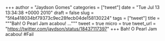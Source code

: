 
+++
author = "Jaydson Gomes"
categories = ["tweet"]
date = "Tue Jul 13 13:34:38 +0000 2010"
draft = false
slug = "5f4a418034bf79373c9ec28fecb04de158130224"
tags = ["tweet"]
title = """Bah! O Pearl Jam acabou! ..."""
tweet = true
micro = true
tweet_url = "https://twitter.com/jaydson/status/18437117397"
+++
Bah! O Pearl Jam acabou! #Fail
